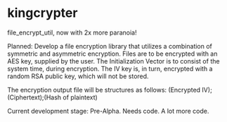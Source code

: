 # kingcrypter

file_encrypt_util, now with 2x more paranoia!

Planned: Develop a file encryption library that utilizes a combination of symmetric and asymmetric encryption. Files are to be encrypted with an AES key, supplied by the user. The Initialization Vector is to consist of the system time, during encryption. The IV key is, in turn, encrypted with a random RSA public key, which will not be stored.

The encryption output file will be structures as follows: (Encrypted IV);(Ciphertext);(Hash of plaintext)

Current development stage: Pre-Alpha. Needs code. A lot more code.
